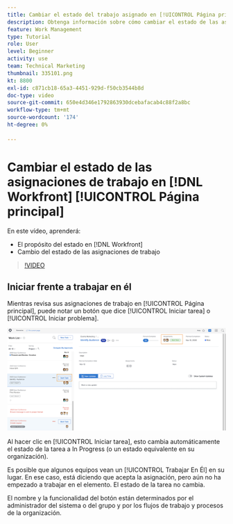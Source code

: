 ```yaml
---
title: Cambiar el estado del trabajo asignado en [!UICONTROL Página principal]
description: Obtenga información sobre cómo cambiar el estado de las asignaciones para indicar que el trabajo está en curso desde el [!UICONTROL Página principal] página. Comprenda por qué el estado es importante en [!DNL  Workfront].
feature: Work Management
type: Tutorial
role: User
level: Beginner
activity: use
team: Technical Marketing
thumbnail: 335101.png
kt: 8800
exl-id: c871cb18-65a3-4451-929d-f50cb3544b8d
doc-type: video
source-git-commit: 650e4d346e1792863930dcebafacab4c88f2a8bc
workflow-type: tm+mt
source-wordcount: '174'
ht-degree: 0%

---
```


# Cambiar el estado de las asignaciones de trabajo en [!DNL Workfront] [!UICONTROL Página principal]

En este vídeo, aprenderá:

* El propósito del estado en [!DNL  Workfront]
* Cambio del estado de las asignaciones de trabajo

>[!VIDEO](https://video.tv.adobe.com/v/335101/?quality=12&learn=on)

## Iniciar frente a trabajar en él

Mientras revisa sus asignaciones de trabajo en [!UICONTROL Página principal], puede notar un botón que dice [!UICONTROL Iniciar tarea] o [!UICONTROL Iniciar problema].

![[!DNL Workfront] [!UICONTROL Página principal] página donde el botón dice [!UICONTROL Iniciar tarea].](assets/worker-fundamentals-1.png)

Al hacer clic en [!UICONTROL Iniciar tarea], esto cambia automáticamente el estado de la tarea a In Progress (o un estado equivalente en su organización).

Es posible que algunos equipos vean un [!UICONTROL Trabajar En Él] en su lugar. En ese caso, está diciendo que acepta la asignación, pero aún no ha empezado a trabajar en el elemento. El estado de la tarea no cambia.

El nombre y la funcionalidad del botón están determinados por el administrador del sistema o del grupo y por los flujos de trabajo y procesos de la organización.

<!---
learn more URLs
--->
